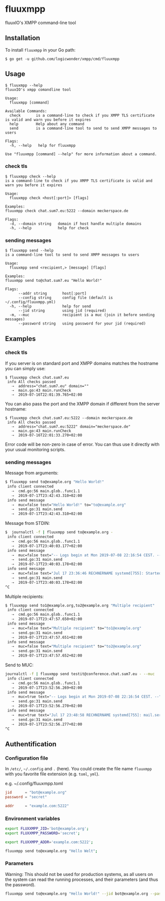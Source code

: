# fluuxmpp

fluuxIO's XMPP command-line tool

## Installation

To install `fluuxmpp` in your Go path:

```
$ go get -u github.com/logicwonder/xmpp/cmd/fluuxmpp
```

## Usage

```
$ fluuxmpp --help
fluuxIO's xmpp comandline tool

Usage:
  fluuxmpp [command]

Available Commands:
  check       is a command-line to check if you XMPP TLS certificate is valid and warn you before it expires
  help        Help about any command
  send        is a command-line tool to send to send XMPP messages to users

Flags:
  -h, --help   help for fluuxmpp

Use "fluuxmpp [command] --help" for more information about a command.
```

### check tls

```
$ fluuxmpp check --help
is a command-line to check if you XMPP TLS certificate is valid and warn you before it expires

Usage:
  fluuxmpp check <host[:port]> [flags]

Examples:
fluuxmpp check chat.sum7.eu:5222 --domain meckerspace.de

Flags:
  -d, --domain string   domain if host handle multiple domains
  -h, --help            help for check
```

### sending messages

```
$ fluuxmpp send --help
is a command-line tool to send to send XMPP messages to users

Usage:
  fluuxmpp send <recipient,> [message] [flags]

Examples:
fluuxmpp send to@chat.sum7.eu "Hello World!"

Flags:
      --addr string       host[:port]
      --config string     config file (default is ~/.config/fluuxmpp.yml)
  -h, --help              help for send
      --jid string        using jid (required)
  -m, --muc               recipient is a muc (join it before sending messages)
      --password string   using password for your jid (required)
```


## Examples

### check tls

If you server is on standard port and XMPP domains matches the hostname you can simply use:

```
$ fluuxmpp check chat.sum7.eu
 info All checks passed
   ⇢  address="chat.sum7.eu" domain=""
   ⇢  main.go:43 main.runCheck
   ⇢  2019-07-16T22:01:39.765+02:00
```

You can also pass the port and the XMPP domain if different from the server hostname:

```
$ fluuxmpp check chat.sum7.eu:5222 --domain meckerspace.de
 info All checks passed
   ⇢  address="chat.sum7.eu:5222" domain="meckerspace.de"
   ⇢  main.go:43 main.runCheck
   ⇢  2019-07-16T22:01:33.270+02:00
```

Error code will be non-zero in case of error. You can thus use it directly with your usual 
monitoring scripts.


### sending messages

Message from arguments:
```bash
$ fluuxmpp send to@example.org "Hello World!"
 info client connected
   ⇢  cmd.go:56 main.glob..func1.1
   ⇢  2019-07-17T23:42:43.310+02:00
 info send message
   ⇢  muc=false text="Hello World!" to="to@example.org"
   ⇢  send.go:31 main.send
   ⇢  2019-07-17T23:42:43.310+02:00
```

Message from STDIN:
```bash
$  journalctl -f | fluuxmpp send to@example.org -
 info client connected
   ⇢  cmd.go:56 main.glob..func1.1
   ⇢  2019-07-17T23:40:03.177+02:00
 info send message
   ⇢  muc=false text="-- Logs begin at Mon 2019-07-08 22:16:54 CEST. --" to="to@example.org"
   ⇢  send.go:31 main.send
   ⇢  2019-07-17T23:40:03.178+02:00
 info send message
   ⇢  muc=false text="Jul 17 23:36:46 RECHNERNAME systemd[755]: Started Fetch mails." to="to@example.org"
   ⇢  send.go:31 main.send
   ⇢  2019-07-17T23:40:03.178+02:00
^C
```


Multiple recipients:
```bash
$ fluuxmpp send to1@example.org,to2@example.org "Multiple recipient"
 info client connected
   ⇢  cmd.go:56 main.glob..func1.1
   ⇢  2019-07-17T23:47:57.650+02:00
 info send message
   ⇢  muc=false text="Multiple recipient" to="to1@example.org"
   ⇢  send.go:31 main.send
   ⇢  2019-07-17T23:47:57.651+02:00
 info send message
   ⇢  muc=false text="Multiple recipient" to="to2@example.org"
   ⇢  send.go:31 main.send
   ⇢  2019-07-17T23:47:57.652+02:00
```

Send to MUC:
```bash
journalctl -f | fluuxmpp send testit@conference.chat.sum7.eu - --muc
 info client connected
   ⇢  cmd.go:56 main.glob..func1.1
   ⇢  2019-07-17T23:52:56.269+02:00
 info send message
   ⇢  muc=true text="-- Logs begin at Mon 2019-07-08 22:16:54 CEST. --" to="testit@conference.chat.sum7.eu"
   ⇢  send.go:31 main.send
   ⇢  2019-07-17T23:52:56.270+02:00
 info send message
   ⇢  muc=true text="Jul 17 23:48:58 RECHNERNAME systemd[755]: mail.service: Succeeded." to="testit@conference.chat.sum7.eu"
   ⇢  send.go:31 main.send
   ⇢  2019-07-17T23:52:56.277+02:00
^C
```

## Authentification

### Configuration file

In `/etc/`, `~/.config` and `.` (here).
You could create the file name `fluuxmpp` with you favorite file extension (e.g. `toml`, `yml`).

e.g. ~/.config/fluuxmpp.toml
```toml
jid      = "bot@example.org"
password = "secret"

addr     = "example.com:5222"
```

### Environment variables

```bash
export FLUXXMPP_JID='bot@example.org';
export FLUXXMPP_PASSWORD='secret';

export FLUXXMPP_ADDR='example.com:5222';

fluuxmpp send to@example.org "Hello Welt";
```

### Parameters

Warning: This should not be used for production systems, as all users on the system
can read the running processes, and their parameters (and thus the password).

```bash
fluuxmpp send to@example.org "Hello World!" --jid bot@example.org --password secret --addr example.com:5222;
```

